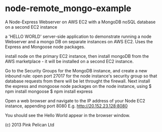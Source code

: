 node-remote_mongo-example
=========================

A Node-Express Webserver on AWS EC2 with a MongoDB noSQL database on a second EC2 instance

a 'HELLO WORLD' server-side application to demonstrate running a node Webserver and a mongo DB on separate instances on AWS EC2.
Uses the Express and Mongoose node packages. 

install node on the primary EC2 instance, then install mongoDB from the AWS marketplace - it will be installed on a second EC2 instance. 

Go to the Security Groups for the MongoDB instance, and create a new inbound rule: 
open port 27017 for the node instance's security group so that database requests from there will be let throught the firewall.
Next install the express and mongoose node packages on the node instance, using
 $ npm install mongoose
 $ npm install express
 
Open a web browser and navigate to the IP address of your Node EC2 instance, appending port 8080
E.g. http://20.152.23.128:8080

You should see the Hello World appear in the browser window. 

(c) 2013 Pink Pelican Ltd